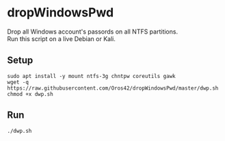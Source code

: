 # dropWindowsPwd
Drop all Windows account's passords on all NTFS partitions.  
Run this script on a live Debian or Kali.  
  
## Setup  
```
sudo apt install -y mount ntfs-3g chntpw coreutils gawk
wget -q https://raw.githubusercontent.com/Oros42/dropWindowsPwd/master/dwp.sh
chmod +x dwp.sh
```

## Run
```
./dwp.sh
```
